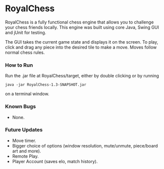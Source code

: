 # RoyalChess

RoyalChess is a fully functional chess engine that allows you to challenge your chess friends locally. This engine was built using core Java, Swing GUI and jUnit for testing.

The GUI takes the current game state and displays it on the screen. To play, click and drag any piece into the desired tile to make a move. Moves follow normal chess rules.

### How to Run
Run the .jar file at RoyalChess/target, either by double clicking or by running
```
java -jar RoyalChess-1.3-SNAPSHOT.jar
```
on a terminal window.



### Known Bugs
+ None.


### Future Updates
+ Move timer.
+ Bigger choice of options (window resolution, mute/unmute, piece/board art and more).
+ Remote Play.
+ Player Account (saves elo, match history).
